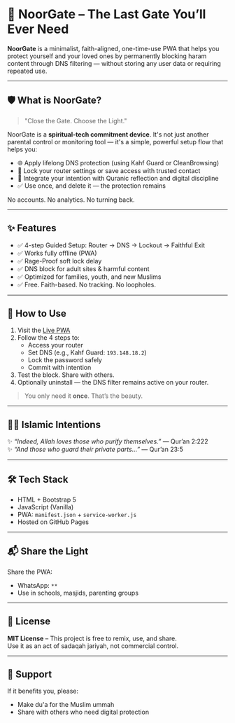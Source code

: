 # 🌙 NoorGate – The Last Gate You’ll Ever Need

**NoorGate** is a minimalist, faith-aligned, one-time-use PWA that helps you protect yourself and your loved ones by permanently blocking haram content through DNS filtering — without storing any user data or requiring repeated use.

---

## 🛡️ What is NoorGate?

> "Close the Gate. Choose the Light."

NoorGate is a **spiritual-tech commitment device**. It's not just another parental control or monitoring tool — it's a simple, powerful setup flow that helps you:

- 🌐 Apply lifelong DNS protection (using Kahf Guard or CleanBrowsing)
- 🔐 Lock your router settings or save access with trusted contact
- 🌙 Integrate your intention with Quranic reflection and digital discipline
- ✅ Use once, and delete it — the protection remains

No accounts. No analytics. No turning back.

---

## ✨ Features

- ✅ 4-step Guided Setup: Router → DNS → Lockout → Faithful Exit
- ✅ Works fully offline (PWA)
- ✅ Rage-Proof soft lock delay
- ✅ DNS block for adult sites & harmful content
- ✅ Optimized for families, youth, and new Muslims
- ✅ Free. Faith-based. No tracking. No loopholes.

---

## 🚀 How to Use

1. Visit the [Live PWA](https://kutumia.github.io/noorgate/)
2. Follow the 4 steps to:
   - Access your router
   - Set DNS (e.g., Kahf Guard: `193.148.18.2`)
   - Lock the password safely
   - Commit with intention
3. Test the block. Share with others.
4. Optionally uninstall — the DNS filter remains active on your router.

> You only need it **once**. That’s the beauty.

---

## 🧘‍♂️ Islamic Intentions

✨ _“Indeed, Allah loves those who purify themselves.”_ — Qur’an 2:222  
✨ _“And those who guard their private parts...”_ — Qur’an 23:5

---

## 🛠️ Tech Stack

- HTML + Bootstrap 5
- JavaScript (Vanilla)
- PWA: `manifest.json` + `service-worker.js`
- Hosted on GitHub Pages

---

## 📬 Share the Light

Share the PWA:
- WhatsApp: `**`
- Use in schools, masjids, parenting groups

---

## 📜 License

**MIT License** – This project is free to remix, use, and share.  
Use it as an act of sadaqah jariyah, not commercial control.

---

## 🤲 Support

If it benefits you, please:
- Make du'a for the Muslim ummah
- Share with others who need digital protection
